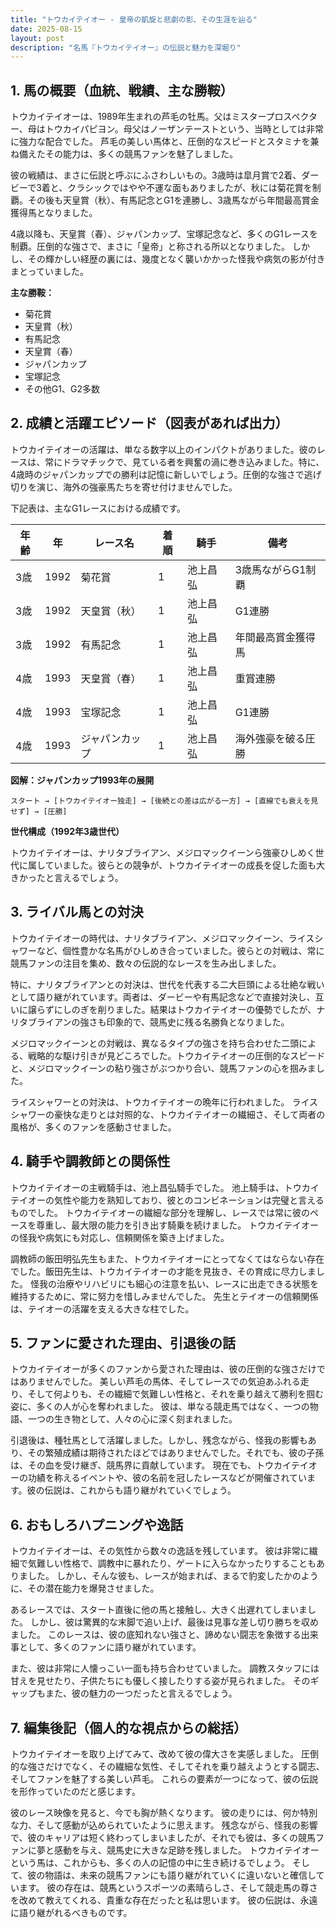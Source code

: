 ```yaml
---
title: "トウカイテイオー - 皇帝の凱旋と悲劇の影、その生涯を辿る"
date: 2025-08-15
layout: post
description: "名馬『トウカイテイオー』の伝説と魅力を深堀り"
---
```


## 1. 馬の概要（血統、戦績、主な勝鞍）

トウカイテイオーは、1989年生まれの芦毛の牡馬。父はミスタープロスペクター、母はトウカイパピヨン。母父はノーザンテーストという、当時としては非常に強力な配合でした。  芦毛の美しい馬体と、圧倒的なスピードとスタミナを兼ね備えたその能力は、多くの競馬ファンを魅了しました。

彼の戦績は、まさに伝説と呼ぶにふさわしいもの。3歳時は皐月賞で2着、ダービーで3着と、クラシックではやや不運な面もありましたが、秋には菊花賞を制覇。その後も天皇賞（秋）、有馬記念とG1を連勝し、3歳馬ながら年間最高賞金獲得馬となりました。

4歳以降も、天皇賞（春）、ジャパンカップ、宝塚記念など、多くのG1レースを制覇。圧倒的な強さで、まさに「皇帝」と称される所以となりました。  しかし、その輝かしい経歴の裏には、幾度となく襲いかかった怪我や病気の影が付きまとっていました。

**主な勝鞍：**

* 菊花賞
* 天皇賞（秋）
* 有馬記念
* 天皇賞（春）
* ジャパンカップ
* 宝塚記念
* その他G1、G2多数


## 2. 成績と活躍エピソード（図表があれば出力）

トウカイテイオーの活躍は、単なる数字以上のインパクトがありました。彼のレースは、常にドラマチックで、見ている者を興奮の渦に巻き込みました。特に、4歳時のジャパンカップでの勝利は記憶に新しいでしょう。圧倒的な強さで逃げ切りを演じ、海外の強豪馬たちを寄せ付けませんでした。

下記表は、主なG1レースにおける成績です。

| 年齢 | 年 | レース名          | 着順 | 騎手     | 備考                                  |
|-----|----|-----------------|-----|----------|---------------------------------------|
| 3歳 | 1992 | 菊花賞            | 1   | 池上昌弘 | 3歳馬ながらG1制覇                      |
| 3歳 | 1992 | 天皇賞（秋）      | 1   | 池上昌弘 | G1連勝                                |
| 3歳 | 1992 | 有馬記念          | 1   | 池上昌弘 | 年間最高賞金獲得馬                       |
| 4歳 | 1993 | 天皇賞（春）      | 1   | 池上昌弘 | 重賞連勝                                |
| 4歳 | 1993 | 宝塚記念          | 1   | 池上昌弘 | G1連勝                                |
| 4歳 | 1993 | ジャパンカップ    | 1   | 池上昌弘 | 海外強豪を破る圧勝                     |


**図解：ジャパンカップ1993年の展開**

```
スタート → [トウカイテイオー独走] → [後続との差は広がる一方] → [直線でも衰えを見せず] → [圧勝]
```

**世代構成（1992年3歳世代）**

トウカイテイオーは、ナリタブライアン、メジロマックイーンら強豪ひしめく世代に属していました。彼らとの競争が、トウカイテイオーの成長を促した面も大きかったと言えるでしょう。


## 3. ライバル馬との対決

トウカイテイオーの時代は、ナリタブライアン、メジロマックイーン、ライスシャワーなど、個性豊かな名馬がひしめき合っていました。彼らとの対戦は、常に競馬ファンの注目を集め、数々の伝説的なレースを生み出しました。

特に、ナリタブライアンとの対決は、世代を代表する二大巨頭による壮絶な戦いとして語り継がれています。両者は、ダービーや有馬記念などで直接対決し、互いに譲らずにしのぎを削りました。結果はトウカイテイオーの優勢でしたが、ナリタブライアンの強さも印象的で、競馬史に残る名勝負となりました。

メジロマックイーンとの対戦は、異なるタイプの強さを持ち合わせた二頭による、戦略的な駆け引きが見どころでした。トウカイテイオーの圧倒的なスピードと、メジロマックイーンの粘り強さがぶつかり合い、競馬ファンの心を掴みました。

ライスシャワーとの対決は、トウカイテイオーの晩年に行われました。  ライスシャワーの豪快な走りとは対照的な、トウカイテイオーの繊細さ、そして両者の風格が、多くのファンを感動させました。


## 4. 騎手や調教師との関係性

トウカイテイオーの主戦騎手は、池上昌弘騎手でした。  池上騎手は、トウカイテイオーの気性や能力を熟知しており、彼とのコンビネーションは完璧と言えるものでした。  トウカイテイオーの繊細な部分を理解し、レースでは常に彼のペースを尊重し、最大限の能力を引き出す騎乗を続けました。  トウカイテイオーの怪我や病気にも対応し、信頼関係を築き上げました。

調教師の飯田明弘先生もまた、トウカイテイオーにとってなくてはならない存在でした。飯田先生は、トウカイテイオーの才能を見抜き、その育成に尽力しました。  怪我の治療やリハビリにも細心の注意を払い、レースに出走できる状態を維持するために、常に努力を惜しみませんでした。  先生とテイオーの信頼関係は、テイオーの活躍を支える大きな柱でした。


## 5. ファンに愛された理由、引退後の話

トウカイテイオーが多くのファンから愛された理由は、彼の圧倒的な強さだけではありませんでした。  美しい芦毛の馬体、そしてレースでの気迫あふれる走り、そして何よりも、その繊細で気難しい性格と、それを乗り越えて勝利を掴む姿に、多くの人が心を奪われました。  彼は、単なる競走馬ではなく、一つの物語、一つの生き物として、人々の心に深く刻まれました。

引退後は、種牡馬として活躍しました。しかし、残念ながら、怪我の影響もあり、その繁殖成績は期待されたほどではありませんでした。それでも、彼の子孫は、その血を受け継ぎ、競馬界に貢献しています。  現在でも、トウカイテイオーの功績を称えるイベントや、彼の名前を冠したレースなどが開催されています。彼の伝説は、これからも語り継がれていくでしょう。


## 6. おもしろハプニングや逸話

トウカイテイオーは、その気性から数々の逸話を残しています。  彼は非常に繊細で気難しい性格で、調教中に暴れたり、ゲートに入らなかったりすることもありました。  しかし、そんな彼も、レースが始まれば、まるで豹変したかのように、その潜在能力を爆発させました。

あるレースでは、スタート直後に他の馬と接触し、大きく出遅れてしまいました。  しかし、彼は驚異的な末脚で追い上げ、最後は見事な差し切り勝ちを収めました。  このレースは、彼の底知れない強さと、諦めない闘志を象徴する出来事として、多くのファンに語り継がれています。

また、彼は非常に人懐っこい一面も持ち合わせていました。  調教スタッフには甘えを見せたり、子供たちにも優しく接したりする姿が見られました。  そのギャップもまた、彼の魅力の一つだったと言えるでしょう。


## 7. 編集後記（個人的な視点からの総括）

トウカイテイオーを取り上げてみて、改めて彼の偉大さを実感しました。  圧倒的な強さだけでなく、その繊細な気性、そしてそれを乗り越えようとする闘志、そしてファンを魅了する美しい芦毛。  これらの要素が一つになって、彼の伝説を形作っていたのだと感じます。

彼のレース映像を見ると、今でも胸が熱くなります。  彼の走りには、何か特別な力、そして感動が込められていたように思えます。  残念ながら、怪我の影響で、彼のキャリアは短く終わってしまいましたが、それでも彼は、多くの競馬ファンに夢と感動を与え、競馬史に大きな足跡を残しました。  トウカイテイオーという馬は、これからも、多くの人の記憶の中に生き続けるでしょう。  そして、彼の物語は、未来の競馬ファンにも語り継がれていくに違いないと確信しています。  彼の存在は、競馬というスポーツの素晴らしさ、そして競走馬の尊さを改めて教えてくれる、貴重な存在だったと私は思います。  彼の伝説は、永遠に語り継がれるべきものです。
